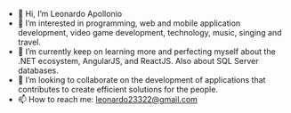 - 👋 Hi, I’m Leonardo Apollonio
- 👀 I’m interested in programming, web and mobile application development, video game development, technology, music, singing and travel.
- 🌱 I’m currently keep on learning more and perfecting myself about the .NET ecosystem, AngularJS, and ReactJS. Also about SQL Server databases.
- 💞️ I’m looking to collaborate on the development of applications that contributes to create efficient solutions for the people.
- 📫 How to reach me: leonardo23322@gmail.com

